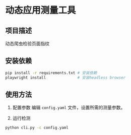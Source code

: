 # 动态应用测量工具

## 项目描述
动态爬虫检验页面指纹

## 安装依赖
```bash
pip install -r requirements.txt # 安装依赖
playwright install              # 安装headless browser
```

## 使用方法
1. 配置参数
   编辑 `config.yaml` 文件，设置所需的测量参数。

2. 运行检测
```bash
python cli.py -c config.yaml
```
